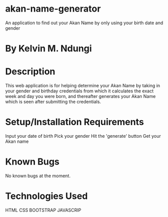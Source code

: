# akan-name-generator
An application to find out your Akan Name by only using your birth date and gender

# By Kelvin M. Ndungi

# Description
This web application is for helping determine your Akan Name by taking in your gender and birthday credentials from which it calculates the exact week and day you were born, and thereafter generates your Akan Name which is seen after submitting the credentials.

# Setup/Installation Requirements
Input your date of birth
Pick your gender
Hit the 'generate' button
Get your Akan name

# Known Bugs
No known bugs at the moment.

# Technologies Used
HTML CSS BOOTSTRAP JAVASCRIP
